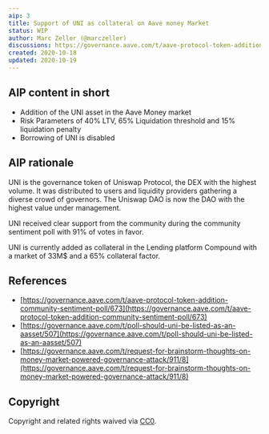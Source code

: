 ```yaml
---
aip: 3
title: Support of UNI as collateral on Aave money Market
status: WIP
author: Marc Zeller (@marczeller)
discussions: https://governance.aave.com/t/aave-protocol-token-addition-community-sentiment-poll/673
created: 2020-10-18
updated: 2020-10-19
---
```


## AIP content in short

- Addition of the UNI asset in the Aave Money market
- Risk Parameters of 40% LTV, 65% Liquidation threshold and 15% liquidation penalty
- Borrowing of UNI is disabled


## AIP rationale
UNI is the governance token of Uniswap Protocol, the DEX with the highest volume. It was distributed to users and liquidity providers gathering a diverse crowd of governors. The Uniswap DAO is now the DAO with the highest value under management.

UNI received clear support from the community during the community sentiment poll with 91% of votes in favor.

UNI is currently added as collateral in the Lending platform Compound with a market of 33M$ and a 65% collateral factor.

## References

- [https://governance.aave.com/t/aave-protocol-token-addition-community-sentiment-poll/673](https://governance.aave.com/t/aave-protocol-token-addition-community-sentiment-poll/673)
- [https://governance.aave.com/t/poll-should-uni-be-listed-as-an-aasset/507](https://governance.aave.com/t/poll-should-uni-be-listed-as-an-aasset/507)
- [https://governance.aave.com/t/request-for-brainstorm-thoughts-on-money-market-powered-governance-attack/911/8](https://governance.aave.com/t/request-for-brainstorm-thoughts-on-money-market-powered-governance-attack/911/8)


## Copyright

Copyright and related rights waived via [CC0](https://creativecommons.org/publicdomain/zero/1.0/).
